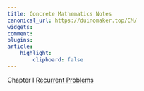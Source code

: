 ```yaml
---
title: Concrete Mathematics Notes
canonical_url: https://duinomaker.top/CM/
widgets:
comment:
plugins:
article:
    highlight:
        clipboard: false
---
```


<span class="mono rigid">Chapter I&nbsp;</span><a href="/CM/notes/1/" target="_self">Recurrent Problems</a>